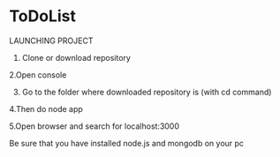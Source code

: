 # ToDoList

LAUNCHING PROJECT

1. Clone or download repository

2.Open console 

3. Go to the folder where downloaded repository is (with cd <path> command)
  
4.Then do    node app 

5.Open browser and search for localhost:3000

Be sure that you have installed node.js and mongodb on your pc 

